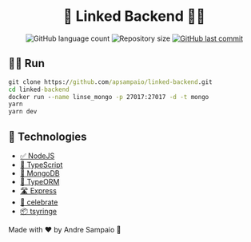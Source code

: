 <h1 align="center">
  💼 Linked Backend 🙋‍♂
</h1>

<p align="center">
  <img alt="GitHub language count" src="https://img.shields.io/github/languages/count/apsampaio/linked-backend">

  <img alt="Repository size" src="https://img.shields.io/github/repo-size/apsampaio/linked-backend">
  
  <a href="https://github.com/apsampaio/linked-backend/commits/main">
    <img alt="GitHub last commit" src="https://img.shields.io/github/last-commit/apsampaio/linked-backend">
  </a>
</p>

## 👨‍💻 Run

```cmd
git clone https://github.com/apsampaio/linked-backend.git
cd linked-backend
docker run --name linse_mongo -p 27017:27017 -d -t mongo
yarn
yarn dev
```

## 🚀 Technologies

- [✅ NodeJS](https://nodejs.org/en/)
- [📘 TypeScript](https://www.typescriptlang.org/)
- [🎲 MongoDB](https://www.mongodb.com/3)
- [💾 TypeORM](https://typeorm.io/)
- [🛣 Express](https://expressjs.com/pt-br/)
- [🎉 celebrate](https://github.com/arb/celebrate)
- [📦 tsyringe](https://github.com/microsoft/tsyringe)

Made with ❤ by Andre Sampaio 👋
